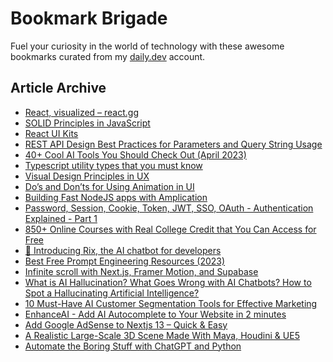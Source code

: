 # Bookmark Brigade
Fuel your curiosity in the world of technology with these awesome bookmarks curated from my [daily.dev](https://app.daily.dev/Anmol-Baranwal) account.

## Article Archive

<!-- DAILY-DEV-BOOKMARKS:START -->
- [React, visualized – react.gg](https://app.daily.dev/posts/BisSpev15?utm_source=rss&utm_medium=bookmarks&utm_campaign=iWZFqWGzJuZ3TMf4ZW9aZ)
- [SOLID Principles in JavaScript](https://app.daily.dev/posts/knkof7hXM?utm_source=rss&utm_medium=bookmarks&utm_campaign=iWZFqWGzJuZ3TMf4ZW9aZ)
- [React UI Kits](https://app.daily.dev/posts/64bffed928742525bbab0da6b3db80ca?utm_source=rss&utm_medium=bookmarks&utm_campaign=iWZFqWGzJuZ3TMf4ZW9aZ)
- [REST API Design Best Practices for Parameters and Query String Usage](https://app.daily.dev/posts/332708909d7aff932b6337d35c61333c?utm_source=rss&utm_medium=bookmarks&utm_campaign=iWZFqWGzJuZ3TMf4ZW9aZ)
- [40+ Cool AI Tools You Should Check Out &lpar;April 2023&rpar;](https://app.daily.dev/posts/mcCRnGOyp?utm_source=rss&utm_medium=bookmarks&utm_campaign=iWZFqWGzJuZ3TMf4ZW9aZ)
- [Typescript utility types that you must know](https://app.daily.dev/posts/FaHbH1Oaz?utm_source=rss&utm_medium=bookmarks&utm_campaign=iWZFqWGzJuZ3TMf4ZW9aZ)
- [Visual Design Principles in UX](https://app.daily.dev/posts/O4y2gCoxD?utm_source=rss&utm_medium=bookmarks&utm_campaign=iWZFqWGzJuZ3TMf4ZW9aZ)
- [Do’s and Don’ts for Using Animation in UI](https://app.daily.dev/posts/iymIG2iLh?utm_source=rss&utm_medium=bookmarks&utm_campaign=iWZFqWGzJuZ3TMf4ZW9aZ)
- [Building Fast NodeJS apps with Amplication](https://app.daily.dev/posts/eAzrz8Tuh?utm_source=rss&utm_medium=bookmarks&utm_campaign=iWZFqWGzJuZ3TMf4ZW9aZ)
- [Password, Session, Cookie, Token, JWT, SSO, OAuth - Authentication Explained - Part 1](https://app.daily.dev/posts/713XF4kHD?utm_source=rss&utm_medium=bookmarks&utm_campaign=iWZFqWGzJuZ3TMf4ZW9aZ)
- [850+ Online Courses with Real College Credit that You Can Access for Free](https://app.daily.dev/posts/Yc2VowP6i?utm_source=rss&utm_medium=bookmarks&utm_campaign=iWZFqWGzJuZ3TMf4ZW9aZ)
- [🚀 Introducing Rix, the AI chatbot for developers](https://app.daily.dev/posts/19x8j76mM?utm_source=rss&utm_medium=bookmarks&utm_campaign=iWZFqWGzJuZ3TMf4ZW9aZ)
- [Best Free Prompt Engineering Resources &lpar;2023&rpar;](https://app.daily.dev/posts/8NgZylkgx?utm_source=rss&utm_medium=bookmarks&utm_campaign=iWZFqWGzJuZ3TMf4ZW9aZ)
- [Infinite scroll with Next.js, Framer Motion, and Supabase](https://app.daily.dev/posts/TO9Cep64r?utm_source=rss&utm_medium=bookmarks&utm_campaign=iWZFqWGzJuZ3TMf4ZW9aZ)
- [What is AI Hallucination? What Goes Wrong with AI Chatbots? How to Spot a Hallucinating Artificial Intelligence?](https://app.daily.dev/posts/8VNaJoabB?utm_source=rss&utm_medium=bookmarks&utm_campaign=iWZFqWGzJuZ3TMf4ZW9aZ)
- [10 Must-Have AI Customer Segmentation Tools for Effective Marketing](https://app.daily.dev/posts/rfS7KP5SH?utm_source=rss&utm_medium=bookmarks&utm_campaign=iWZFqWGzJuZ3TMf4ZW9aZ)
- [EnhanceAI - Add AI Autocomplete to Your Website in 2 minutes](https://app.daily.dev/posts/jgAulvr72?utm_source=rss&utm_medium=bookmarks&utm_campaign=iWZFqWGzJuZ3TMf4ZW9aZ)
- [Add Google AdSense to Nextjs 13 – Quick &amp; Easy](https://app.daily.dev/posts/mcOxF8Js6?utm_source=rss&utm_medium=bookmarks&utm_campaign=iWZFqWGzJuZ3TMf4ZW9aZ)
- [A Realistic Large-Scale 3D Scene Made With Maya, Houdini &amp; UE5](https://app.daily.dev/posts/LV2EG5FVO?utm_source=rss&utm_medium=bookmarks&utm_campaign=iWZFqWGzJuZ3TMf4ZW9aZ)
- [Automate the Boring Stuff with ChatGPT and Python](https://app.daily.dev/posts/7OVl4yY1T?utm_source=rss&utm_medium=bookmarks&utm_campaign=iWZFqWGzJuZ3TMf4ZW9aZ)
<!-- DAILY-DEV-BOOKMARKS:END -->
